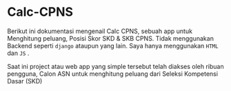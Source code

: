 # Calc-CPNS

Berikut ini dokumentasi mengenail Calc CPNS, sebuah app untuk Menghitung peluang, Posisi Skor SKD & SKB CPNS. Tidak menggunakan Backend seperti `django` ataupun yang lain. Saya hanya menggunakan `HTML` dan `JS` .

Saat ini project atau web app yang simple tersebut telah diakses oleh ribuan pengguna, Calon ASN untuk menghitung peluang dari Seleksi Kompetensi Dasar (SKD)&#x20;
